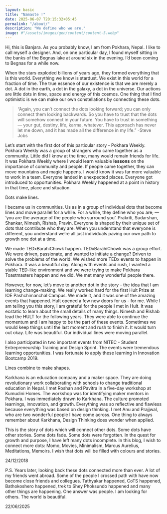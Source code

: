 ```yaml
---
layout: basic
title: "Namaste !"
date: 2025-06-07 T20:15:32+05:45
permalink: "/about/"
description: "We define who we are."
image: #"/assets/images/gen/content/content-5.webp"
---
```


Hi, this is Banjara. As you probably know, I am from Pokhara, Nepal. I like to call myself a designer. And, on one particular day, I found myself sitting in the banks of the Begnas lake at around six in the evening. I’d been coming to Begnas for a while now.

When the stars exploded billions of years ago, they formed everything that is this world. Everything we know is stardust. We exist in this world for a fraction of time. The true essence of our existence is that we are merely a dot. A dot in the earth, a dot in the galaxy, a dot in the universe. Our actions are little dots in time, space and energy of this cosmos. One thing that I find optimistic is we can make our own constellations by connecting these dots.

> “Again, you can’t connect the dots looking forward; you can only connect them looking backwards. So you have to trust that the dots will somehow connect in your future. You have to trust in something — your gut, destiny, life, karma, whatever. This approach has never let me down, and it has made all the difference in my life.” -Steve Jobs

Let’s start with the first dot of this particular story - Pokhara Weekly. Pokhara Weekly was a group of strangers who came together as a community. Little did I know at the time, many would remain friends for life. It was Pokhara Weekly where I would learn valuable <strong>lessons</strong> on the importance of community and people. If people came together, they can move mountains and magic happens. I would know it was far more valuable to work in a team. Everyone landed in unexpected places. Everyone got introduced to opportunities. Pokhara Weekly happened at a point in history in that time, place and situation.

Dots make lines.

I became us in communities. Us as in a group of individual dots that become lines and move parallel for a while. For a while, they define who you are; — ‘you are the average of the people who surround you’. Prakriti, Sudarshan, Shankar, Nimesh, Rishab, Pravin. Everyone is shaped by their unique set of dots that contribute who they are. When you understand that everyone is different, you understand we’re all just individuals paving our own path to growth one dot at a time.

We made TEDxBarahiChowk happen. TEDxBarahiChowk was a group effort. We were driven, passionate, and wanted to initiate a change? Driven to solve the problems of the world. We wished more TEDx events to happen in Pokhara. It was a beautiful day. Along with events and rush, I wanted a stable TED-like environment and we were trying to make Pokhara Toastmasters happen and we did. We met many wonderful people there.

However, for now, let’s move to another dot in the story - the idea that I am learning change-making. We really worked hard for the first Hult Prize at IOE Pashchimanchal Campus. We made it, and it was one of the amazing events that happened. Hult opened a few new doors for us - for me. While I am telling you this story, I am grateful for the people I met in Hult. It was ecstatic to learn about the small details of many things. Nimesh and Rishab lead the HULT for the following years. They were able to continue the momentum and I am happy to be the part of these events. Sometimes we would keep things until the last moment and rush to finish it. It would turn out okay. Life was beautiful. Our individual lines were moving parallel.

I also participated in two important events from NITEC - Student Entrepreneurship Training and Design Sprint. The events were tremendous learning opportunities. I was fortunate to apply these learning in Innovation Bootcamp 2019.

Lines combine to make shapes.

Karkhana is an education company and a maker space. They are doing revolutionary work collaborating with schools to change traditional education in Nepal. I met Roshan and Pavitra in a five-day workshop at Kumudini Homes. The workshop was for identifying maker mentors in Pokhara. I was immediately drawn to Karkhana. The culture promoted learnings, innovation, and growth. Everything was so reflective and flawless because everything was based on design thinking. I met Anu and Prajjwal, who are two wonderful people I have come across. One thing to always remember about Karkhana, Design Thinking does wonder when applied.

This is the story of dots which will connect other dots. Some dots have other stories. Some dots fade. Some dots were forgotten. In the quest for growth and purpose, I have left many dots incomplete. In this blog, I wish to connect more dots: Momo, Movies, Minimalism, Marcus Aurelius, Meditations, Memoirs. I wish that dots will be filled with colours and stories.

24/12/2018

P.S. Years later, looking back these dots connected more than ever. A lot of my friends went abroad. Some of the people I crossed path with have now become close friends and collegues. Tathyakar happened, CoTS happened, Bathokoshero happened, trek to Shey Phoksundo happened and many other things are happening. One answer was people. I am looking for others. The world is beautiful.

22/06/2025



